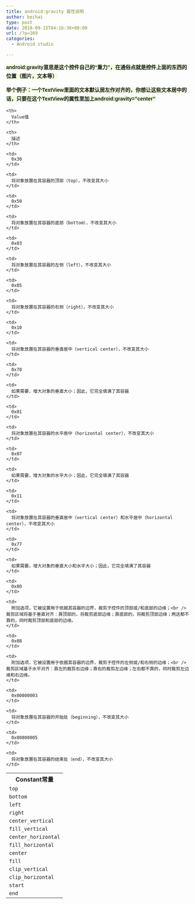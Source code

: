 ```yaml
---
title: android:gravity 属性说明
author: beihai
type: post
date: 2018-09-15T04:16:38+00:00
url: /?p=169
categories:
  - Android studio

---
```

**<span style="text-align: left; text-transform: none; line-height: 24px; text-indent: 0px; letter-spacing: normal; font-family: arial,'courier new',courier,'宋体',monospace; font-size: 14px; font-style: normal; font-variant: normal; text-decoration: none; word-spacing: 0px; display: inline !important; white-space: pre-wrap; word-break: break-all; word-wrap: break-word; orphans: 2; float: none; -webkit-text-stroke-width: 0px; background-color: #f1fedd;">android:gravity意思是这个控件自己的“重力”，在通俗点就是控件上面的东西的位置（图片，文本等）</span>**<!--more-->


  
**<span style="text-align: left; text-transform: none; line-height: 24px; text-indent: 0px; letter-spacing: normal; font-family: arial,'courier new',courier,'宋体',monospace; font-size: 14px; font-style: normal; font-variant: normal; text-decoration: none; word-spacing: 0px; display: inline !important; white-space: pre-wrap; word-break: break-all; word-wrap: break-word; orphans: 2; float: none; -webkit-text-stroke-width: 0px; background-color: #f1fedd;">举个例子：一个TextView里面的文本默认居左作对齐的，你想让这些文本居中的话，只要在这个TextView的属性里加上android:gravity=&#8221;center&#8221;</span>**

<table>
  <tr>
    <th>
      Constant常量
    </th>
    
    <th>
      Value值
    </th>
    
    <th>
      描述
    </th>
  </tr>
  
  <tr>
    <td>
      <code>top</code>
    </td>
    
    <td>
      0x30
    </td>
    
    <td>
      将对象放置在其容器的顶部（top），不改变其大小
    </td>
  </tr>
  
  <tr>
    <td>
      <code>bottom</code>
    </td>
    
    <td>
      0x50
    </td>
    
    <td>
      将对象放置在其容器的底部（bottom），不改变其大小
    </td>
  </tr>
  
  <tr>
    <td>
      <code>left</code>
    </td>
    
    <td>
      0x03
    </td>
    
    <td>
      将对象放置在其容器的左侧（left），不改变其大小
    </td>
  </tr>
  
  <tr>
    <td>
      <code>right</code>
    </td>
    
    <td>
      0x05
    </td>
    
    <td>
      将对象放置在其容器的右侧（right），不改变其大小
    </td>
  </tr>
  
  <tr>
    <td>
      <code>center_vertical</code>
    </td>
    
    <td>
      0x10
    </td>
    
    <td>
      将对象放置在其容器的垂直居中（vertical center），不改变其大小
    </td>
  </tr>
  
  <tr>
    <td>
      <code>fill_vertical</code>
    </td>
    
    <td>
      0x70
    </td>
    
    <td>
      如果需要，增大对象的垂直大小；因此，它完全填满了其容器
    </td>
  </tr>
  
  <tr>
    <td>
      <code>center_horizontal</code>
    </td>
    
    <td>
      0x01
    </td>
    
    <td>
      将对象放置在其容器的水平居中（horizontal center），不改变其大小
    </td>
  </tr>
  
  <tr>
    <td>
      <code>fill_horizontal</code>
    </td>
    
    <td>
      0x07
    </td>
    
    <td>
      如果需要，增大对象的水平大小；因此，它完全填满了其容器
    </td>
  </tr>
  
  <tr>
    <td>
      <code>center</code>
    </td>
    
    <td>
      0x11
    </td>
    
    <td>
      将对象放置在其容器的垂直居中（vertical center）和水平居中（horizontal center），不改变其大小
    </td>
  </tr>
  
  <tr>
    <td>
      <code>fill</code>
    </td>
    
    <td>
      0x77
    </td>
    
    <td>
      如果需要，增大对象的垂直大小和水平大小；因此，它完全填满了其容器
    </td>
  </tr>
  
  <tr>
    <td>
      <code>clip_vertical</code>
    </td>
    
    <td>
      0x80
    </td>
    
    <td>
      附加选项，它被设置用于依据其容器的边界，裁剪子控件的顶部或/和底部的边缘；<br /> 裁剪区域将基于垂直对齐：靠顶部的，将裁剪底部边缘；靠底部的，将裁剪顶部边缘；两这都不靠的，同时裁剪顶部和底部的边缘。
    </td>
  </tr>
  
  <tr>
    <td>
      <code>clip_horizontal</code>
    </td>
    
    <td>
      0x08
    </td>
    
    <td>
      附加选项，它被设置用于依据其容器的边界，裁剪子控件的左侧或/和右侧的边缘；<br /> 裁剪区域基于水平对齐：靠左的裁剪右边缘；靠右的裁剪左边缘；左右都不靠的，同时裁剪左边缘和右边缘。
    </td>
  </tr>
  
  <tr>
    <td>
      <code>start</code>
    </td>
    
    <td>
      0x00800003
    </td>
    
    <td>
      将对象放置在其容器的开始处（beginning），不改变其大小
    </td>
  </tr>
  
  <tr>
    <td>
      <code>end</code>
    </td>
    
    <td>
      0x00800005
    </td>
    
    <td>
      将对象放置在其容器的结束处（end），不改变其大小
    </td>
  </tr>
</table>

&nbsp;
  
&nbsp;